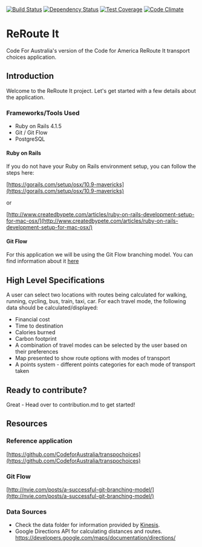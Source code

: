 [![Build Status](https://secure.travis-ci.org/CodeforAustralia/rerouteit.png)](http://travis-ci.org/CodeforAustralia/rerouteit?branch=master) [![Dependency Status](https://gemnasium.com/CodeforAustralia/rerouteit.svg)](https://gemnasium.com/CodeforAustralia/rerouteit) [![Test Coverage](https://codeclimate.com/github/CodeforAustralia/rerouteit/badges/coverage.svg)](https://codeclimate.com/github/CodeforAustralia/rerouteit) [![Code Climate](https://codeclimate.com/github/CodeforAustralia/rerouteit/badges/gpa.svg)](https://codeclimate.com/github/CodeforAustralia/rerouteit)

ReRoute It
==========

Code For Australia's version of the Code for America ReRoute It transport choices application.

## Introduction

Welcome to the ReRoute It project. Let's get started with a few details about the application.

### Frameworks/Tools Used

- Ruby on Rails 4.1.5
- Git / Git Flow
- PostgreSQL

#### Ruby on Rails

If you do not have your Ruby on Rails environment setup, you can follow the steps here:

[https://gorails.com/setup/osx/10.9-mavericks](https://gorails.com/setup/osx/10.9-mavericks)

or

[http://www.createdbypete.com/articles/ruby-on-rails-development-setup-for-mac-osx/](http://www.createdbypete.com/articles/ruby-on-rails-development-setup-for-mac-osx/)

#### Git Flow

For this application we will be using the Git Flow branching model. You can find information about it [here](http://nvie.com/posts/a-successful-git-branching-model/)

## High Level Specifications

A user can select two locations with routes being calculated for walking, running, cycling, bus, train, taxi, car.
For each travel mode, the following data should be calculated/displayed:
- Financial cost
- Time to destination
- Calories burned
- Carbon footprint
- A combination of travel modes can be selected by the user based on their preferences
- Map presented to show route options with modes of transport
- A points system - different points categories for each mode of transport taken

## Ready to contribute?

Great - Head over to contribution.md to get started!

## Resources

### Reference application
[https://github.com/CodeforAustralia/transpochoices](https://github.com/CodeforAustralia/transpochoices)

### Git Flow

[http://nvie.com/posts/a-successful-git-branching-model/](http://nvie.com/posts/a-successful-git-branching-model/)

### Data Sources
- Check the data folder for information provided by [Kinesis](http://www.kinesis.org/).
- Google Directions API for calculating distances and routes. https://developers.google.com/maps/documentation/directions/
